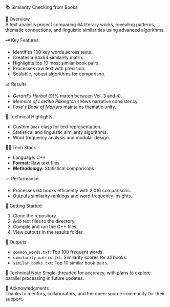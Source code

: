  📚 Similarity Checking from Books

🎯 Overview  
A text analysis project comparing 64 literary works, revealing patterns, thematic connections, and linguistic similarities using advanced algorithms.

🗝 Key Features  
- Identifies 100 key words across texts.  
- Creates a 64x64 similarity matrix.  
- Highlights top 10 most similar book pairs.  
- Processes raw text with precision.  
- Scalable, robust algorithms for comparison.  

📊 Results  
- *Gerard's Herbal* (91% match between Vol. 3 and 4).  
- *Memoirs of Laetitia Pilkington* shows narrative consistency.  
- *Foxe's Book of Martyrs* maintains thematic unity.  

🔎 Technical Highlights  
- Custom `Book` class for text representation.  
- Statistical and linguistic similarity algorithms.  
- Word frequency analysis and modular design.  

👨‍🔧 Tech Stack  
- Language: C++  
- **Format:** Raw text files  
- **Methodology:** Statistical comparisons  

📈 Performance 
- Processes 64 books efficiently with 2,016 comparisons.  
- Outputs similarity rankings and word frequency insights.

🌟 Getting Started  
1. Clone the repository.  
2. Add text files to the directory.  
3. Compile and run the C++ files.  
4. View outputs in the results folder.  

📁 Outputs 
- `common_words.txt`: Top 100 frequent words.  
- `similarity_matrix.txt`: Similarity scores for all books.  
- `similar_books.txt`: Top 10 similar book pairs.  

🤖 Technical Note 
Single-threaded for accuracy, with plans to explore parallel processing in future updates.

🤝 Acknowledgments  
Thanks to mentors, collaborators, and the open-source community for their support.
